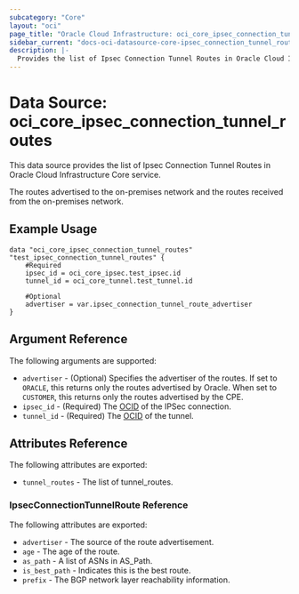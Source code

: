 ```yaml
---
subcategory: "Core"
layout: "oci"
page_title: "Oracle Cloud Infrastructure: oci_core_ipsec_connection_tunnel_routes"
sidebar_current: "docs-oci-datasource-core-ipsec_connection_tunnel_routes"
description: |-
  Provides the list of Ipsec Connection Tunnel Routes in Oracle Cloud Infrastructure Core service
---
```


# Data Source: oci_core_ipsec_connection_tunnel_routes
This data source provides the list of Ipsec Connection Tunnel Routes in Oracle Cloud Infrastructure Core service.

The routes advertised to the on-premises network and the routes received from the on-premises network.


## Example Usage

```hcl
data "oci_core_ipsec_connection_tunnel_routes" "test_ipsec_connection_tunnel_routes" {
	#Required
	ipsec_id = oci_core_ipsec.test_ipsec.id
	tunnel_id = oci_core_tunnel.test_tunnel.id

	#Optional
	advertiser = var.ipsec_connection_tunnel_route_advertiser
}
```

## Argument Reference

The following arguments are supported:

* `advertiser` - (Optional) Specifies the advertiser of the routes. If set to `ORACLE`, this returns only the routes advertised by Oracle. When set to `CUSTOMER`, this returns only the routes advertised by the CPE. 
* `ipsec_id` - (Required) The [OCID](https://docs.cloud.oracle.com/iaas/Content/General/Concepts/identifiers.htm) of the IPSec connection.
* `tunnel_id` - (Required) The [OCID](https://docs.cloud.oracle.com/iaas/Content/General/Concepts/identifiers.htm) of the tunnel.


## Attributes Reference

The following attributes are exported:

* `tunnel_routes` - The list of tunnel_routes.

### IpsecConnectionTunnelRoute Reference

The following attributes are exported:

* `advertiser` - The source of the route advertisement.
* `age` - The age of the route.
* `as_path` - A list of ASNs in AS_Path.
* `is_best_path` - Indicates this is the best route.
* `prefix` - The BGP network layer reachability information.

